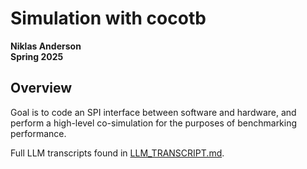 # Simulation with cocotb

**Niklas Anderson**  
**Spring 2025**

## Overview

Goal is to code an SPI interface between software and hardware, and perform a high-level co-simulation for the purposes of benchmarking performance.

Full LLM transcripts found in [LLM_TRANSCRIPT.md](./docs/LLM_TRANSCRIPT.md).
